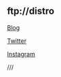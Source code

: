 ## ftp://distro 

[Blog](https://ftpdistro.noblogs.org/)

[Twitter](https://twitter.com/ftpdistro)

[Instagram](https://instagram.com/ftp.distro)

///

